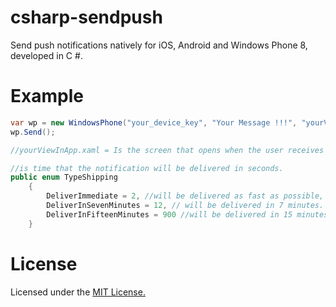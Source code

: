csharp-sendpush
===============

Send push notifications natively for iOS, Android and Windows Phone 8, developed in C #.

Example
===============

```csharp
var wp = new WindowsPhone("your_device_key", "Your Message !!!", "yourViewInApp.xaml", TypeShipping.DeliverImmediate); 
wp.Send();

//yourViewInApp.xaml = Is the screen that opens when the user receives and tap the notification.

//is time that the notification will be delivered in seconds.
public enum TypeShipping
    {
        DeliverImmediate = 2, //will be delivered as fast as possible, preferably now.
        DeliverInSevenMinutes = 12, // will be delivered in 7 minutes.
        DeliverInFifteenMinutes = 900 //will be delivered in 15 minutes.
    }

```


License
===============

Licensed under the <a href="http://opensource.org/licenses/mit-license.php">MIT License.</a>
